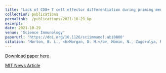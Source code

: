 ```yaml
---
title: "Lack of CD8+ T cell effector differentiation during priming mediates checkpoint blockade resistance in non–small cell lung cancer"
collection: publications
permalink:	/publications/2021-10-29_kp
excerpt: 
date: 2021-10-29
venue: 'Science Immunology'
paperurl: 'https://doi.org/10.1126/sciimmunol.abi8800'
citation: 'Horton, B. L., <b>Morgan, D. M.</b>, Momin, N., Zagorulya, M., Torres-Meija, E., Bhandakar, V., Wittrup, K. D., Love, J. C., Spranger, S. (2021). &quot;Lack of CD8+ T cell effector differentiation during priming mediates checkpoint blockade resistance in non–small cell lung cancer.&quot; <i>Science Immunology</i>.<b> 6,</b> abi8800 (2021).'
---
```


[Download paper here](http://duncanmorgan.github.io/files/sciimmunol.abi8800.pdf)

[MIT News Article](https://biology.mit.edu/news/news-brief-differences-in-t-cells-determine-resistance-to-cancer-therapy/?fbclid=IwAR3YSQ-zGdSRUv8H294mSKc8HYKEBMmwj4e9zQQTx4SU86hYCdJwtddn4FM)
